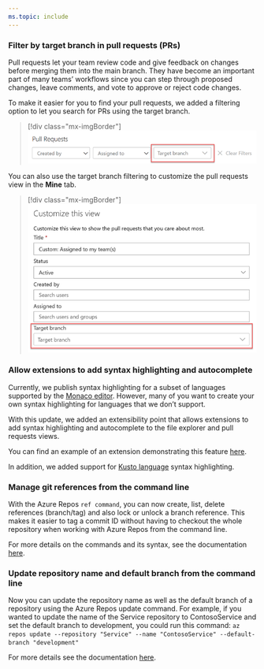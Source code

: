 ```yaml
---
ms.topic: include
---
```


### Filter by target branch in pull requests (PRs)

Pull requests let your team review code and give feedback on changes before merging them into the main branch. They have become an important part of many teams’ workflows since you can step through proposed changes, leave comments, and vote to approve or reject code changes.

To make it easier for you to find your pull requests, we added a filtering option to let you search for PRs using the target branch. 

> [!div class="mx-imgBorder"]
> ![Azure Pipelines pull request filtering.](../../media/152_01.png "Azure Pipelines pull request filtering")

You can also use the target branch filtering to customize the pull requests view in the **Mine** tab.

> [!div class="mx-imgBorder"]
> ![Customize pull request in Mine tab.](../../media/152_02.png "Customize pull request in Mine tab")

### Allow extensions to add syntax highlighting and autocomplete

Currently, we publish syntax highlighting for a subset of languages supported by the [Monaco editor](https://github.com/Microsoft/monaco-languages). However, many of you want to create your own syntax highlighting for languages that we don’t support.

With this update, we added an extensibility point that allows extensions to add syntax highlighting and autocomplete to the file explorer and pull requests views.

You can find an example of an extension demonstrating this feature [here](https://github.com/Microsoft/azure-devops-extension-sample/tree/master/src/Samples/CodeEditorContribution).

In addition, we added support for [Kusto language](/azure/kusto/query/) syntax highlighting.

### Manage git references from the command line

With the Azure Repos `ref command`, you can now create, list, delete references (branch/tag) and also lock or unlock a branch reference.  This makes it easier to tag a commit ID without having to checkout the whole repository when working with Azure Repos from the command line. 

For more details on the commands and its syntax, see the documentation [here](/cli/azure/ext/azure-devops/repos/ref?view=azure-cli-latest).


### Update repository name and default branch from the command line

Now you can update the repository name as well as the default branch of a repository using the Azure Repos update command. For example, if you wanted to update the name of the Service repository to ContosoService and set the default branch to development, you could run this command: `az repos update --repository "Service" --name "ContosoService" --default-branch "development"`

For more details see the documentation [here](/cli/azure/ext/azure-devops/repos?view=azure-cli-latest#ext-azure-devops-az-repos-update).